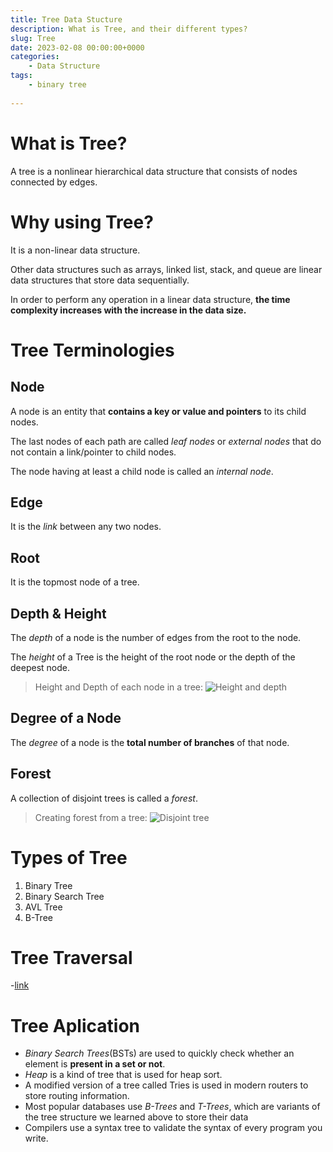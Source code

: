```yaml
---
title: Tree Data Stucture
description: What is Tree, and their different types?
slug: Tree
date: 2023-02-08 00:00:00+0000
categories:
    - Data Structure
tags:
    - binary tree
    
---
```


# What is Tree?
A tree is a nonlinear hierarchical data structure that consists of nodes connected by edges.

# Why using Tree?
It is a non-linear data structure.

Other data structures such as arrays, linked list, stack, and queue are linear data structures that store data sequentially. 

In order to perform any operation in a linear data structure, **the time complexity increases with the increase in the data size.**

# Tree Terminologies

## Node
A node is an entity that **contains a key or value and pointers** to its child nodes.

The last nodes of each path are called *leaf nodes* or *external nodes* that do not contain a link/pointer to child nodes.

The node having at least a child node is called an *internal node*.

## Edge
It is the *link* between any two nodes.

## Root
It is the topmost node of a tree.

## Depth & Height

The *depth* of a node is the number of edges from the root to the node.

The *height* of a Tree is the height of the root node or the depth of the deepest node.

> Height and Depth of each node in a tree:
![Height and depth](https://cdn.programiz.com/sites/tutorial2program/files/height-depth_1.png)

## Degree of a Node
The *degree* of a node is the **total number of branches** of that node.

## Forest
A collection of disjoint trees is called a *forest*.

> Creating forest from a tree:
![Disjoint tree](https://cdn.programiz.com/sites/tutorial2program/files/forest_0.png)

# Types of Tree

1. Binary Tree
2. Binary Search Tree
3. AVL Tree
4. B-Tree

# Tree Traversal
-[link](https://www.programiz.com/dsa/tree-traversal)

# Tree Aplication
- *Binary Search Trees*(BSTs) are used to quickly check whether an element is **present in a set or not**.
- *Heap* is a kind of tree that is used for heap sort.
- A modified version of a tree called Tries is used in modern routers to store routing information.
- Most popular databases use *B-Trees* and *T-Trees*, which are variants of the tree structure we learned above to store their data
- Compilers use a syntax tree to validate the syntax of every program you write.